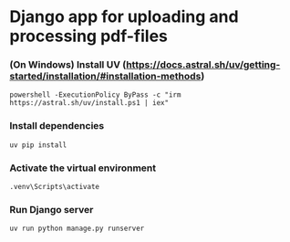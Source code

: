 # Django app for uploading and processing pdf-files

### (On Windows) Install UV (https://docs.astral.sh/uv/getting-started/installation/#installation-methods)
```powershell -ExecutionPolicy ByPass -c "irm https://astral.sh/uv/install.ps1 | iex"```

### Install dependencies
```uv pip install```

### Activate the virtual environment
```.venv\Scripts\activate```

### Run Django server
```uv run python manage.py runserver```






